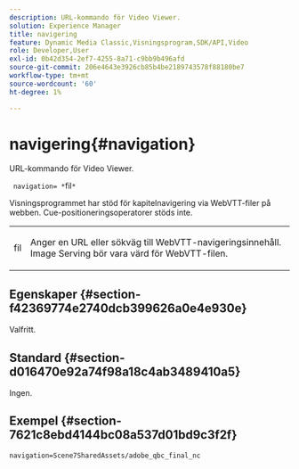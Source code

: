 ```yaml
---
description: URL-kommando för Video Viewer.
solution: Experience Manager
title: navigering
feature: Dynamic Media Classic,Visningsprogram,SDK/API,Video
role: Developer,User
exl-id: 0b42d354-2ef7-4255-8a71-c9bb9b496afd
source-git-commit: 206e4643e3926cb85b4be2189743578f88180be7
workflow-type: tm+mt
source-wordcount: '60'
ht-degree: 1%

---
```


# navigering{#navigation}

URL-kommando för Video Viewer.

` navigation= *`fil`*`

Visningsprogrammet har stöd för kapitelnavigering via WebVTT-filer på webben. Cue-positioneringsoperatorer stöds inte.

<table id="table_C616483932C2482CA9794DDD7313FD7C"> 
 <tbody> 
  <tr> 
   <td colname="col1"> <p> <span class="codeph"> <span class="varname"> fil</span> </span> </p> </td> 
   <td colname="col2"> <p> Anger en URL eller sökväg till WebVTT-navigeringsinnehåll. Image Serving bör vara värd för WebVTT-filen. </p> </td> 
  </tr> 
 </tbody> 
</table>

## Egenskaper {#section-f42369774e2740dcb399626a0e4e930e}

Valfritt.

## Standard {#section-d016470e92a74f98a18c4ab3489410a5}

Ingen.

## Exempel {#section-7621c8ebd4144bc08a537d01bd9c3f2f}

```
navigation=Scene7SharedAssets/adobe_qbc_final_nc
```
